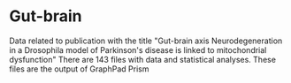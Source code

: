 # Gut-brain
Data related to publication with the title "Gut-brain axis Neurodegeneration in a Drosophila model of Parkinson's disease is linked to mitochondrial dysfunction"
There are 143 files with data and statistical analyses. These files are the output of GraphPad Prism
